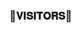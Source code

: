 ### 🌷𝐕𝐈𝐒𝐈𝐓𝐎𝐑𝐒🌷
</p>

<!--

𝚃𝙷𝙸𝚂 𝙸𝚂 𝙿𝙾𝚆𝙴𝚁𝙵𝚄𝙻𝙻𝙻 𝚂𝙿𝙰𝙼𝙱𝙾𝚃 𝚁𝙴𝙿𝙾 𝙵𝙾𝚁𝙺𝙴𝙳 𝙵𝚁𝙾𝙼 ITSZSHIVAM/SK_SPAMBOT 𝙴𝙳𝙸𝚃𝙴𝙳 𝙰𝙽𝙳 𝙱𝚁𝙾𝚄𝙶𝙶𝙷𝚃 𝚃𝙾 𝚈𝙾𝚄 𝙱𝚈 𝚃𝙴𝙰𝙼 𝙲𝚈𝙱𝙴𝚁𝙳𝚁𝙰𝙶𝙾𝙽𝚂 


</p>

<h1 align="center"><b> 𝕾𝕯 𝙓 𝕾𝖕𝖆𝖒🔥</b></h1>

<h4 align="center"> 𝐓𝐇𝐄 𝐏𝐎𝐖𝐄𝐑𝐅𝐔𝐋 𝐂𝐃 𝐒𝐏𝐀𝐌𝐁𝐎𝐓𝐒</h4>

<p align="center"><a href="https://t.me/LORD_NEONX"><img src="https://te.legra.ph/file/5ae11cd68886afe7145d2.jpg" width="400"></a></p>


> ⭐️ Thanks to everyone for using THIS CD SPAM BOT, That is the greatest pleasure we have !

<br>

# ᴅᴇᴘʟᴏʏᴍᴇɴᴛ


<details>
<summary><b>ᴅᴇᴘʟᴏʏ ᴛᴏ ʜᴇʀᴏᴋᴜ</b></summary>
<br>

[![Deploy](https://www.herokucdn.com/deploy/button.svg)](https://dashboard.heroku.com/new?template=https://github.com/CYBERDRAGON247/CD_spambot)
  
  
</details>


# Rᴇǫᴜɪʀᴇᴍᴇɴᴛs

- `10 BOT-TOKENS`

- `OWNER-ID`


# ꜱᴜᴘᴘᴏʀᴛ ✨
<a href="https://t.me/CD_CHATS"><img src="https://img.shields.io/badge/Join-Telegram%20Channel-red.svg?logo=Telegram"></a>

